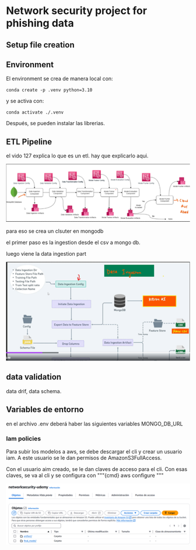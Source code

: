 # Network security project for phishing data

## Setup file creation

## Environment

El environment se crea de manera local con:
```
conda create -p .venv python=3.10
```
y se activa con:
```
conda activate ./.venv
```
Después, se pueden instalar las librerias.

## ETL Pipeline


el vido 127 explica lo que es un etl. hay que explicarlo aqui.

![alt text](image.png)

para eso se crea un clsuter en mongodb

el primer paso es la ingestion desde el csv a mongo db.

luego viene la data ingestion part

![alt text](image-1.png)


## data validation

data drif, data schema.

## Variables de entorno
en el archivo .env deberá haber las siguientes variables
MONGO_DB_URL


### Iam policies
Para subir los modelos a aws, se debe descargar el cli y crear un usuario iam.
A este usuario se le dan permisos de AmazonS3FullAccess.

Con el usuario aim creado, se le dan claves de acceso para el cli. Con esas claves, se va al cli y se configura con 
"""{cmd}
aws configure
"""

![alt text](image-2.png)